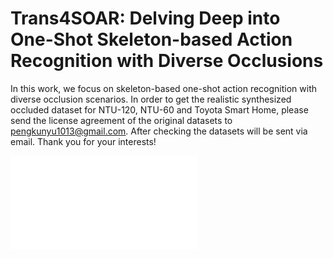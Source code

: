 # Trans4SOAR: Delving Deep into One-Shot Skeleton-based Action Recognition with Diverse Occlusions

In this work, we focus on skeleton-based one-shot action recognition with diverse occlusion scenarios. In order to get the realistic synthesized occluded dataset for NTU-120, NTU-60 and Toyota Smart Home, please send the license agreement of the original datasets to pengkunyu1013@gmail.com. After checking the datasets will be sent via email. Thank you for your interests!

![plot](main.pdf)
